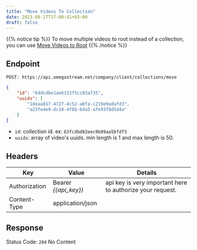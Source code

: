 ```yaml
---
title: "Move Videos To Collection"
date: 2023-08-17T17:00:41+03:00
draft: false
---
```


{{% notice tip %}}
To move multiple videos to root instead of a collection, you can use [Move Videos to Root](/collection/move_videos_to_root_collection)
{{% /notice %}}

## Endpoint

```url
POST: https://api.omegastream.net/company/client/collections/move
```

```json
{
    "id": "64dcdbe1ae6153f5cc03a735",
    "uuids": [
        "1deaa017-4727-4c52-a0fa-c219e9adafd3",
        "a23fe4e9-dc10-4f6b-bda5-afe93f8d5d4a"
    ]
}
```

- `id`: collection id. ex: `63fcdbd82eec9b89aa5bfdf3`
- `uuids`: array of video's uuids. min length is 1 and max length is 50.

## Headers

| Key           | Value              | Details                                                 |
|---------------|--------------------|---------------------------------------------------------|
| Authorization | Bearer *{{api_key}}* | api key is very important here to authorize your request. |
| Content-Type  | application/json   |   |


## Response

Status Code: `204` No Content